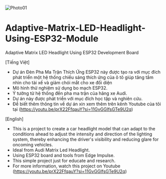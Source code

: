 ![Photo01](https://github.com/kysutrung/)

# Adaptive-Matrix-LED-Headlight-Using-ESP32-Module
Adaptive Matrix LED Headlight Using ESP32 Development Board

[Tiếng Việt]
- Dự án Đèn Pha Ma Trận Thích Ứng ESP32 này được tạo ra với mục đích phát triển một hệ thống chiếu sáng thích ứng của ô tô giúp tăng tầm nhìn cho tài xế và giảm chói mắt cho xe đối diện
- Mô hình thử nghiệm sử dụng bo mạch ESP32.
- Ý tưởng từ hệ thống đền pha ma trận của hãng xe Audi.
- Dự án này được phát triển với mục đích học tập và nghiên cứu.
- Để biết thêm thông tin về dự án xin xem thêm trên kênh Youtube của tôi tại (https://youtu.be/prX22FfqauY?si=11GvGGIfsGTe9U2q)

[English]
- This is a project to create a car headlight model that can adapt to the conditions ahead to adjust the intensity and direction of the lighting system, thereby enhancing the driver's visibility and reducing glare for oncoming vehicles.
- Ideal from Audi Matrix Led Headlight.
- Using ESP32 board and tools from Edge Impulse.
- This simple project just for educate and research.
- For more information, watch this project on Youtube (https://youtu.be/prX22FfqauY?si=11GvGGIfsGTe9U2q)


